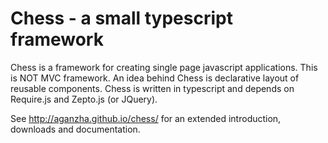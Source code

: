 Chess - a small typescript framework
=====================================

Chess is a framework for creating single page javascript applications. This is NOT MVC framework. An idea behind Chess is declarative layout of reusable components. Chess is written in typescript and depends on Require.js and Zepto.js (or JQuery).

See http://aganzha.github.io/chess/ for an extended introduction, downloads
and documentation.
